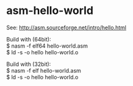 asm-hello-world
===============

See: http://asm.sourceforge.net/intro/hello.html

Build with (64bit):  
    $ nasm -f elf64 hello-world.asm  
    $ ld -s -o hello hello-world.o

Build with (32bit):  
    $ nasm -f elf hello-world.asm  
    $ ld -s -o hello hello-world.o


